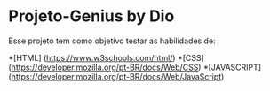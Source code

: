 # Projeto-Genius by Dio
Esse projeto tem como objetivo testar as habilidades de:

*[HTML] (https://www.w3schools.com/html/)
*[CSS] (https://developer.mozilla.org/pt-BR/docs/Web/CSS)
*[JAVASCRIPT] (https://developer.mozilla.org/pt-BR/docs/Web/JavaScript)
